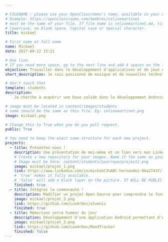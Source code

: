```yaml
---

# FILENAME : please use your OpenClassrooms's name, available in your url.
# Example: https://openclassrooms.com/membres/celinemartinet
# must be the name of your file. If file name is celinemartinet.md, title is celinemartinet.
# lowercase, no blank space, Capital case or special character.
title: mickael

# First name or full name
name: Mickael
date: 2017-09-12 15:21

# One line.
# If you need more space, go to the next line and add 4 spaces on the left, as in 'description'.
objective: Travailler dans le développement d'applications et de jeux Android
short_description: Je suis passionné de musique et de nouvelles technologies.

# don't touch that
template: students
description:
    Je cherche à acquérir une base solide dans le développement Android afin de m'insérer au plus vite dans le monde du travail.

# image must be located in content/images/students
# name should be the same as this file. Eg: celinemartinet.png
image: mickael.png

# Change this to True when you do you pull request.
public: True

# You need to keep the exact same structure for each new project.
projects:
  - title: Présentez-vous !
    description: Une présentation de moi-même et un lien vers mon LinkedIn.
    # Create a new repository for your images. Name it the same as your nickname and profile picture.
    # Image must be here: content/students/yourrepo/project1.png
    image: mickael/projet_1.png
    link: https://www.linkedin.com/in/micka%C3%ABl-hernandez-86a27437/
    # 'true' makes it fully available.
    # 'false' will add a black layer on the picture. IT WILL BE PUBLIC!
    finished: true
  - title: Intégrez la communauté !
    description: Modifier un projet Open Source pour comprendre le fonctionnement de Git et GitHub.
    image: mickael/projet_2.png
    link: https://github.com/Lun4rDev/alumnis
    finished: true
  - title: Mémorisez votre humeur du jour
    description: Développement d'une application Android permettant d'enregistrer votre humeur du jour.
    image: mickael/projet_3.png
    link: https://github.com/Lun4rDev/MoodTracker
    finished: false
---
```

